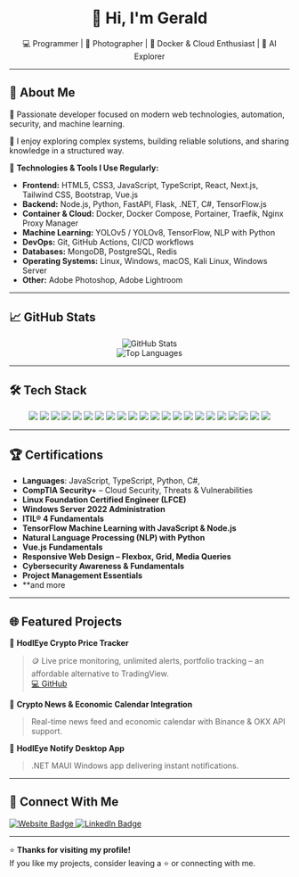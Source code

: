 <h1 align="center">👋 Hi, I'm Gerald</h1>
<p align="center">
  💻 Programmer | 📸 Photographer | 🐳 Docker & Cloud Enthusiast | 🤖 AI Explorer

</p>

---

## 🚀 About Me


🔹 Passionate developer focused on modern web technologies, automation, security, and machine learning.

🔹 I enjoy exploring complex systems, building reliable solutions, and sharing knowledge in a structured way.

🔹 **Technologies & Tools I Use Regularly:**

- **Frontend:** HTML5, CSS3, JavaScript, TypeScript, React, Next.js, Tailwind CSS, Bootstrap, Vue.js
- **Backend:** Node.js, Python, FastAPI, Flask, .NET, C#, TensorFlow.js
- **Container & Cloud:** Docker, Docker Compose, Portainer, Traefik, Nginx Proxy Manager
- **Machine Learning:** YOLOv5 / YOLOv8, TensorFlow, NLP with Python
- **DevOps:** Git, GitHub Actions, CI/CD workflows
- **Databases:** MongoDB, PostgreSQL, Redis
- **Operating Systems:** Linux, Windows, macOS, Kali Linux, Windows Server
- **Other:** Adobe Photoshop, Adobe Lightroom


---

## 📈 GitHub Stats

<p align="center">
  <img src="https://github-readme-stats.vercel.app/api?username=Gerald-Ha&show_icons=true&theme=radical" alt="GitHub Stats" />
  <br/>
  <img src="https://github-readme-stats.vercel.app/api/top-langs/?username=Gerald-Ha&layout=compact&theme=radical" alt="Top Languages" />
</p>


---

## 🛠️ Tech Stack
<div align="center">
<p>
<div align="center">
<p>
  <img src="https://img.shields.io/badge/-HTML5-E34F26?style=for-the-badge&logo=html5&logoColor=white" />
  <img src="https://img.shields.io/badge/-CSS3-1572B6?style=for-the-badge&logo=css3&logoColor=white" />
  <img src="https://img.shields.io/badge/-JavaScript-F7DF1E?style=for-the-badge&logo=javascript&logoColor=black" />
  <img src="https://img.shields.io/badge/-TypeScript-3178C6?style=for-the-badge&logo=typescript&logoColor=white" />
  <img src="https://img.shields.io/badge/-Python-3776AB?style=for-the-badge&logo=python&logoColor=white" />
  <img src="https://img.shields.io/badge/-C%23-239120?style=for-the-badge&logo=c-sharp&logoColor=white" />
  <img src="https://img.shields.io/badge/-React-20232A?style=for-the-badge&logo=react&logoColor=61DAFB" />
  <img src="https://img.shields.io/badge/-Next.js-000000?style=for-the-badge&logo=next.js&logoColor=white" />
  <img src="https://img.shields.io/badge/-Vue.js-4FC08D?style=for-the-badge&logo=vue.js&logoColor=white" />
  <img src="https://img.shields.io/badge/-Node.js-339933?style=for-the-badge&logo=node.js&logoColor=white" />
  <img src="https://img.shields.io/badge/-TensorFlow-F6C026?style=for-the-badge&logo=tensorflow&logoColor=white" />
  <img src="https://img.shields.io/badge/-Docker-2496ED?style=for-the-badge&logo=docker&logoColor=white" />
  <img src="https://img.shields.io/badge/-MongoDB-47A248?style=for-the-badge&logo=mongodb&logoColor=white" />
  <img src="https://img.shields.io/badge/-PostgreSQL-336791?style=for-the-badge&logo=postgresql&logoColor=white" />
  <img src="https://img.shields.io/badge/-Redis-DC382D?style=for-the-badge&logo=redis&logoColor=white" />
  <img src="https://img.shields.io/badge/-Git-F05032?style=for-the-badge&logo=git&logoColor=white" />
  <img src="https://img.shields.io/badge/-Linux-FCC624?style=for-the-badge&logo=linux&logoColor=black" />
  <img src="https://img.shields.io/badge/-Windows-0078D6?style=for-the-badge&logo=windows&logoColor=white" />
  <img src="https://img.shields.io/badge/-macOS-000000?style=for-the-badge&logo=apple&logoColor=white" />
  <img src="https://img.shields.io/badge/-Bootstrap-7952B3?style=for-the-badge&logo=bootstrap&logoColor=white" />
  <img src="https://img.shields.io/badge/-Adobe%20Photoshop-31A8FF?style=for-the-badge&logo=adobe-photoshop&logoColor=white" />
  <img src="https://img.shields.io/badge/-Adobe%20Lightroom-31A8FF?style=for-the-badge&logo=adobe-lightroom&logoColor=white" />
</p>
</div>


</p>
</div>

---

## 🏆 Certifications

- **Languages**: JavaScript, TypeScript, Python, C#, 
- **CompTIA Security+** – Cloud Security, Threats & Vulnerabilities
- **Linux Foundation Certified Engineer (LFCE)**
- **Windows Server 2022 Administration**
- **ITIL® 4 Fundamentals**
- **TensorFlow Machine Learning with JavaScript & Node.js**
- **Natural Language Processing (NLP) with Python**
- **Vue.js Fundamentals**
- **Responsive Web Design – Flexbox, Grid, Media Queries**
- **Cybersecurity Awareness & Fundamentals**
- **Project Management Essentials**
- **and more

---


## 🌐 Featured Projects

📌 **HodlEye Crypto Price Tracker**  
> 🪙 Live price monitoring, unlimited alerts, portfolio tracking – an affordable alternative to TradingView.  
 [💻 GitHub](https://github.com/Gerald-Ha/HodlEye-Crypto-Price-Tracker)

📌 **Crypto News & Economic Calendar Integration**  
> Real-time news feed and economic calendar with Binance & OKX API support.

📌 **HodlEye Notify Desktop App**  
> .NET MAUI Windows app delivering instant notifications.

---

## 🔗 Connect With Me

<p >
  <a href="https://gerald-hasani.com/">
    <img src="https://img.shields.io/badge/Website-gerald--hasani.com-0A66C2?style=for-the-badge&logo=Google-Chrome&logoColor=white" alt="Website Badge" />
  </a>
  <a href="https://www.linkedin.com/in/gerald-hasani/">
    <img src="https://img.shields.io/badge/LinkedIn-Gerald%20Hasani-0A66C2?style=for-the-badge&logo=linkedin&logoColor=white" alt="LinkedIn Badge" />
  </a>
</p>

---

⭐ **Thanks for visiting my profile!**  
If you like my projects, consider leaving a ⭐ or connecting with me.

